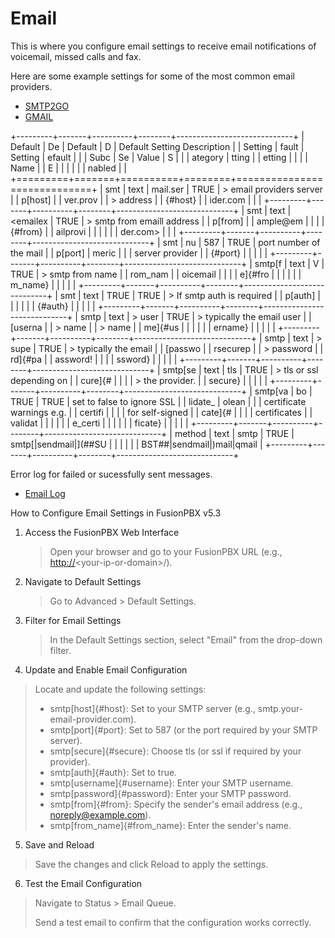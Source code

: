 # Email

This is where you configure email settings to receive email
notifications of voicemail, missed calls and fax.

Here are some example settings for some of the most common email
providers.

-   [SMTP2GO](http://docs.fusionpbx.com/en/latest/advanced/default_settings/smtp2go.html)
-   [GMAIL](http://docs.fusionpbx.com/en/latest/advanced/default_settings/gmail.html)

+---------+-------+----------+--------+-----------------------------+
| Default | De    | Default  | D      | Default Setting Description |
| Setting | fault | Setting  | efault |                             |
| Subc    | Se    | Value    | S      |                             |
| ategory | tting |          | etting |                             |
|         | Name  |          | E      |                             |
|         |       |          | nabled |                             |
+=========+=======+==========+========+=============================+
| smt     | text  | mail.ser | TRUE   | > email providers server    |
| p[host] |       | ver.prov |        | > address                   |
| {#host} |       | ider.com |        |                             |
+---------+-------+----------+--------+-----------------------------+
| smt     | text  | <emailex | TRUE   | > smtp from emaill address  |
| p[from] |       | ample@em |        |                             |
| {#from} |       | ailprovi |        |                             |
|         |       | der.com> |        |                             |
+---------+-------+----------+--------+-----------------------------+
| smt     | nu    | 587      | TRUE   | port number of the mail     |
| p[port] | meric |          |        | server provider             |
| {#port} |       |          |        |                             |
+---------+-------+----------+--------+-----------------------------+
| smtp[f  | text  | V        | TRUE   | > smtp from name            |
| rom_nam |       | oicemail |        |                             |
| e]{#fro |       |          |        |                             |
| m_name} |       |          |        |                             |
+---------+-------+----------+--------+-----------------------------+
| smt     | text  | TRUE     | TRUE   | > If smtp auth is required  |
| p[auth] |       |          |        |                             |
| {#auth} |       |          |        |                             |
+---------+-------+----------+--------+-----------------------------+
| smtp    | text  | > user   | TRUE   | > typically the email user  |
| [userna |       | > name   |        | > name                      |
| me]{#us |       |          |        |                             |
| ername} |       |          |        |                             |
+---------+-------+----------+--------+-----------------------------+
| smtp    | text  | > supe   | TRUE   | > typically the email       |
| [passwo |       | rsecurep |        | > password                  |
| rd]{#pa |       | assword! |        |                             |
| ssword} |       |          |        |                             |
+---------+-------+----------+--------+-----------------------------+
| smtp[se | text  | tls      | TRUE   | > tls or ssl depending on   |
| cure]{# |       |          |        | > the provider.             |
| secure} |       |          |        |                             |
+---------+-------+----------+--------+-----------------------------+
| smtp[va | bo    | TRUE     | TRUE   | set to false to ignore SSL  |
| lidate_ | olean |          |        | certificate warnings e.g.   |
| certifi |       |          |        | for self-signed             |
| cate]{# |       |          |        | certificates                |
| validat |       |          |        |                             |
| e_certi |       |          |        |                             |
| ficate} |       |          |        |                             |
+---------+-------+----------+--------+-----------------------------+
| method  | text  | smtp     | TRUE   | smtp[\|sendmail\|](##SU     |
|         |       |          |        | BST##|sendmail|)mail\|qmail |
+---------+-------+----------+--------+-----------------------------+

Error log for failed or sucessfully sent messages.

-   [Email
    Log](http://docs.fusionpbx.com/en/latest/advanced/default_settings/email_error_log.rst)

How to Configure Email Settings in FusionPBX​ v5.3

1.  Access the FusionPBX Web Interface

    > Open your browser and go to your FusionPBX URL (e.g.,
    > <http://>\<your-ip-or-domain\>/).

2.  Navigate to Default Settings

    > Go to Advanced \> Default Settings.

3.  Filter for Email Settings

    > In the Default Settings section, select \"Email\" from the
    > drop-down filter.

4.  Update and Enable Email Configuration

> Locate and update the following settings:
>
> -   smtp[host]{#host}: Set to your SMTP server (e.g.,
>     smtp.your-email-provider.com).
> -   smtp[port]{#port}: Set to 587 (or the port required by your SMTP
>     server).
> -   smtp[secure]{#secure}: Choose tls (or ssl if required by your
>     provider).
> -   smtp[auth]{#auth}: Set to true.
> -   smtp[username]{#username}: Enter your SMTP username.
> -   smtp[password]{#password}: Enter your SMTP password.
> -   smtp[from]{#from}: Specify the sender\'s email address (e.g.,
>     <noreply@example.com>).
> -   smtp[from_name]{#from_name}: Enter the sender\'s name.

5.  Save and Reload

> Save the changes and click Reload to apply the settings.

6.  Test the Email Configuration

> Navigate to Status \> Email Queue.
>
> Send a test email to confirm that the configuration works correctly.
